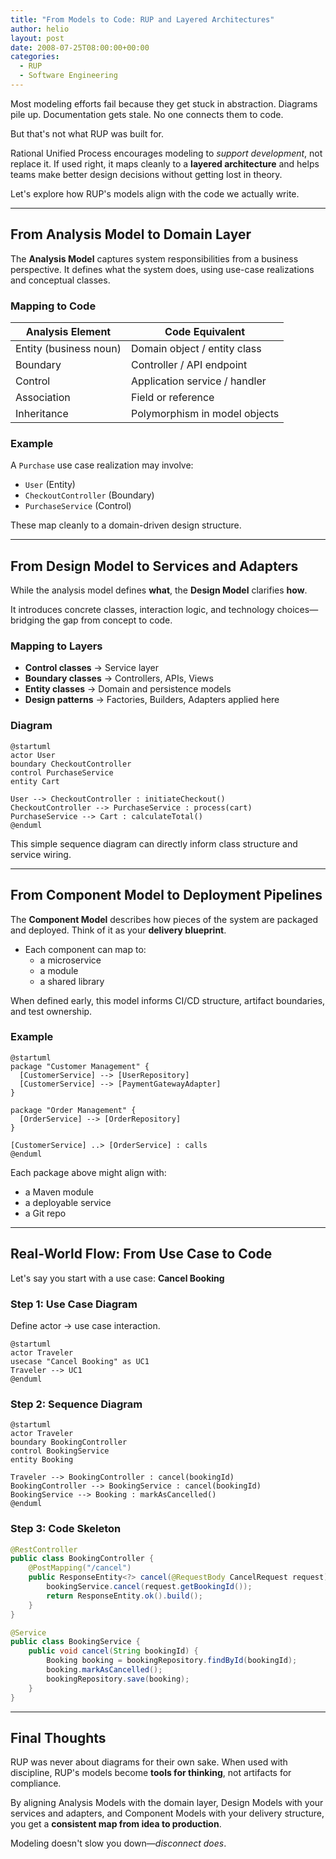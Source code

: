 ```yaml
---
title: "From Models to Code: RUP and Layered Architectures"
author: helio
layout: post
date: 2008-07-25T08:00:00+00:00
categories:
  - RUP
  - Software Engineering
---
```


Most modeling efforts fail because they get stuck in abstraction.
Diagrams pile up. Documentation gets stale. No one connects them to code.

But that's not what RUP was built for.

Rational Unified Process encourages modeling to _support development_, not replace it. If used right, it maps cleanly to a **layered architecture** and helps teams make better design decisions without getting lost in theory.

Let's explore how RUP's models align with the code we actually write.

---

## From Analysis Model to Domain Layer

The **Analysis Model** captures system responsibilities from a business perspective. It defines what the system does, using use-case realizations and conceptual classes.

### Mapping to Code

| Analysis Element       | Code Equivalent               |
| ---------------------- | ----------------------------- |
| Entity (business noun) | Domain object / entity class  |
| Boundary               | Controller / API endpoint     |
| Control                | Application service / handler |
| Association            | Field or reference            |
| Inheritance            | Polymorphism in model objects |

### Example

A `Purchase` use case realization may involve:

- `User` (Entity)
- `CheckoutController` (Boundary)
- `PurchaseService` (Control)

These map cleanly to a domain-driven design structure.

---

## From Design Model to Services and Adapters

While the analysis model defines **what**, the **Design Model** clarifies **how**.

It introduces concrete classes, interaction logic, and technology choices—bridging the gap from concept to code.

### Mapping to Layers

- **Control classes** → Service layer
- **Boundary classes** → Controllers, APIs, Views
- **Entity classes** → Domain and persistence models
- **Design patterns** → Factories, Builders, Adapters applied here

### Diagram

```plantuml
@startuml
actor User
boundary CheckoutController
control PurchaseService
entity Cart

User --> CheckoutController : initiateCheckout()
CheckoutController --> PurchaseService : process(cart)
PurchaseService --> Cart : calculateTotal()
@enduml
```

This simple sequence diagram can directly inform class structure and service wiring.

---

## From Component Model to Deployment Pipelines

The **Component Model** describes how pieces of the system are packaged and deployed. Think of it as your **delivery blueprint**.

- Each component can map to:
  - a microservice
  - a module
  - a shared library

When defined early, this model informs CI/CD structure, artifact boundaries, and test ownership.

### Example

```plantuml
@startuml
package "Customer Management" {
  [CustomerService] --> [UserRepository]
  [CustomerService] --> [PaymentGatewayAdapter]
}

package "Order Management" {
  [OrderService] --> [OrderRepository]
}

[CustomerService] ..> [OrderService] : calls
@enduml
```

Each package above might align with:

- a Maven module
- a deployable service
- a Git repo

---

## Real-World Flow: From Use Case to Code

Let's say you start with a use case: **Cancel Booking**

### Step 1: Use Case Diagram

Define actor → use case interaction.

```plantuml
@startuml
actor Traveler
usecase "Cancel Booking" as UC1
Traveler --> UC1
@enduml
```

### Step 2: Sequence Diagram

```plantuml
@startuml
actor Traveler
boundary BookingController
control BookingService
entity Booking

Traveler --> BookingController : cancel(bookingId)
BookingController --> BookingService : cancel(bookingId)
BookingService --> Booking : markAsCancelled()
@enduml
```

### Step 3: Code Skeleton

```java
@RestController
public class BookingController {
    @PostMapping("/cancel")
    public ResponseEntity<?> cancel(@RequestBody CancelRequest request) {
        bookingService.cancel(request.getBookingId());
        return ResponseEntity.ok().build();
    }
}

@Service
public class BookingService {
    public void cancel(String bookingId) {
        Booking booking = bookingRepository.findById(bookingId);
        booking.markAsCancelled();
        bookingRepository.save(booking);
    }
}
```

---

## Final Thoughts

RUP was never about diagrams for their own sake. When used with discipline, RUP's models become **tools for thinking**, not artifacts for compliance.

By aligning Analysis Models with the domain layer, Design Models with your services and adapters, and Component Models with your delivery structure, you get a **consistent map from idea to production**.

Modeling doesn't slow you down—_disconnect does_.
